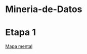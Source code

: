 # Mineria-de-Datos

# Etapa 1

[Mapa mental](https://github.com/Jose-BuendiaM00/Mineria-de-Datos/blob/master/MapaMental_1_1813456.pdf)
